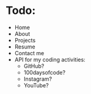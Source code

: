 # Todo:
- Home
- About
- Projects
- Resume
- Contact me
- API for my coding activities:
  - GitHub?
  - 100daysofcode?
  - Instagram?
  - YouTube?